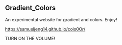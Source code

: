 ## Gradient_Colors

An experimental website for gradient and colors.
Enjoy!

https://samueljeng14.github.io/colo0Or/

TURN ON THE VOLUME!

